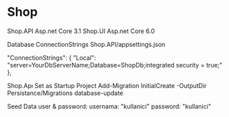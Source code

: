 # Shop
Shop.API Asp.net Core 3.1
Shop.UI Asp.net Core 6.0

Database ConnectionStrings
Shop.API/appsettings.json

"ConnectionStrings": {
    "Local": "server=YourDbServerName;Database=ShopDb;integrated security = true;"
  },

Shop.Apı Set as Startup Project
Add-Migration InitialCreate -OutputDir Persistance/Migrations
database-update

Seed Data user & password:
usernama: "kullanici"
password: "kullanici"
